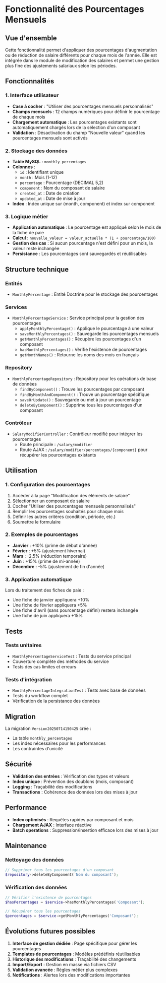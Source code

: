 # Fonctionnalité des Pourcentages Mensuels

## Vue d'ensemble

Cette fonctionnalité permet d'appliquer des pourcentages d'augmentation ou de réduction de salaire différents pour chaque mois de l'année. Elle est intégrée dans le module de modification des salaires et permet une gestion plus fine des ajustements salariaux selon les périodes.

## Fonctionnalités

### 1. Interface utilisateur
- **Case à cocher** : "Utiliser des pourcentages mensuels personnalisés"
- **Champs mensuels** : 12 champs numériques pour définir le pourcentage de chaque mois
- **Chargement automatique** : Les pourcentages existants sont automatiquement chargés lors de la sélection d'un composant
- **Validation** : Désactivation du champ "Nouvelle valeur" quand les pourcentages mensuels sont activés

### 2. Stockage des données
- **Table MySQL** : `monthly_percentages`
- **Colonnes** :
  - `id` : Identifiant unique
  - `month` : Mois (1-12)
  - `percentage` : Pourcentage (DECIMAL 5,2)
  - `component` : Nom du composant de salaire
  - `created_at` : Date de création
  - `updated_at` : Date de mise à jour
- **Index** : Index unique sur (month, component) et index sur component

### 3. Logique métier
- **Application automatique** : Le pourcentage est appliqué selon le mois de la fiche de paie
- **Calcul** : `nouvelle_valeur = valeur_actuelle * (1 + pourcentage/100)`
- **Gestion des cas** : Si aucun pourcentage n'est défini pour un mois, la valeur reste inchangée
- **Persistance** : Les pourcentages sont sauvegardés et réutilisables

## Structure technique

### Entités
- `MonthlyPercentage` : Entité Doctrine pour le stockage des pourcentages

### Services
- `MonthlyPercentageService` : Service principal pour la gestion des pourcentages
  - `applyMonthlyPercentage()` : Applique le pourcentage à une valeur
  - `saveMonthlyPercentages()` : Sauvegarde les pourcentages mensuels
  - `getMonthlyPercentages()` : Récupère les pourcentages d'un composant
  - `hasMonthlyPercentages()` : Vérifie l'existence de pourcentages
  - `getMonthNames()` : Retourne les noms des mois en français

### Repository
- `MonthlyPercentageRepository` : Repository pour les opérations de base de données
  - `findByComponent()` : Trouve les pourcentages par composant
  - `findByMonthAndComponent()` : Trouve un pourcentage spécifique
  - `saveOrUpdate()` : Sauvegarde ou met à jour un pourcentage
  - `deleteByComponent()` : Supprime tous les pourcentages d'un composant

### Contrôleur
- `SalaryModifierController` : Contrôleur modifié pour intégrer les pourcentages
  - Route principale : `/salary/modifier`
  - Route AJAX : `/salary/modifier/percentages/{component}` pour récupérer les pourcentages existants

## Utilisation

### 1. Configuration des pourcentages
1. Accéder à la page "Modification des éléments de salaire"
2. Sélectionner un composant de salaire
3. Cocher "Utiliser des pourcentages mensuels personnalisés"
4. Remplir les pourcentages souhaités pour chaque mois
5. Définir les autres critères (condition, période, etc.)
6. Soumettre le formulaire

### 2. Exemples de pourcentages
- **Janvier** : +10% (prime de début d'année)
- **Février** : +5% (ajustement hivernal)
- **Mars** : -2.5% (réduction temporaire)
- **Juin** : +15% (prime de mi-année)
- **Décembre** : -5% (ajustement de fin d'année)

### 3. Application automatique
Lors du traitement des fiches de paie :
- Une fiche de janvier appliquera +10%
- Une fiche de février appliquera +5%
- Une fiche d'avril (sans pourcentage défini) restera inchangée
- Une fiche de juin appliquera +15%

## Tests

### Tests unitaires
- `MonthlyPercentageServiceTest` : Tests du service principal
- Couverture complète des méthodes du service
- Tests des cas limites et erreurs

### Tests d'intégration
- `MonthlyPercentageIntegrationTest` : Tests avec base de données
- Tests du workflow complet
- Vérification de la persistance des données

## Migration

La migration `Version20250714150425` crée :
- La table `monthly_percentages`
- Les index nécessaires pour les performances
- Les contraintes d'unicité

## Sécurité

- **Validation des entrées** : Vérification des types et valeurs
- **Index unique** : Prévention des doublons (mois, composant)
- **Logging** : Traçabilité des modifications
- **Transactions** : Cohérence des données lors des mises à jour

## Performance

- **Index optimisés** : Requêtes rapides par composant et mois
- **Chargement AJAX** : Interface réactive
- **Batch operations** : Suppression/insertion efficace lors des mises à jour

## Maintenance

### Nettoyage des données
```php
// Supprimer tous les pourcentages d'un composant
$repository->deleteByComponent('Nom du composant');
```

### Vérification des données
```php
// Vérifier l'existence de pourcentages
$hasPercentages = $service->hasMonthlyPercentages('Composant');

// Récupérer tous les pourcentages
$percentages = $service->getMonthlyPercentages('Composant');
```

## Évolutions futures possibles

1. **Interface de gestion dédiée** : Page spécifique pour gérer les pourcentages
2. **Templates de pourcentages** : Modèles prédéfinis réutilisables
3. **Historique des modifications** : Traçabilité des changements
4. **Import/Export** : Gestion en masse via fichiers CSV
5. **Validation avancée** : Règles métier plus complexes
6. **Notifications** : Alertes lors des modifications importantes